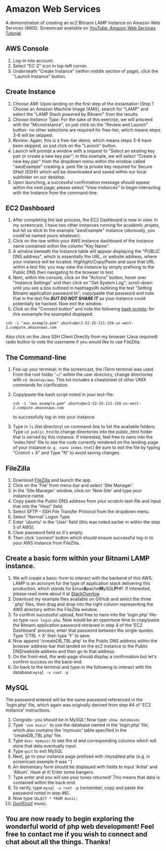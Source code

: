 # Amazon Web Services

A demonstration of creating an ec2 Bitnami LAMP instance on Amazon Web Services (AWS). Screencast available on [YouTube: Amazon Web Services Tutorial](https://www.youtube.com).

## AWS Console

1.  Log-in into account.
2.  Select "EC-2" icon in top-left corner.
3.  Underneath "Create Instance" (within middle section of page), click the "Launch Instance" button.

## Create Instance

1.  _Choose AMI:_ Upon landing on the first step of the instantation (Step 1 Choose an Amazon Machine Image (AMI)), search for "LAMP" and select the "LAMP Stack powered by Bitnami" from the results.
2.  _Choose Instance Type:_ For the sake of this exercise, we will proceed with the "Microinstance", so just click on the "Review and Launch" button- no other selections are required for free-tier, which means steps 3-6 will be skipped.
3.  _Review:_ Again, this is a free-tier demo, which means steps 3-6 have been skipped, so just click on the "Launch" button.
4.  Launch will prompt a window with a request to "Select an existing key pair or create a new key pair"; in this example, we will select "Create a new key pair" from the dropdown menu within the window called "awsExample" creating a .pem file (a private key required for Secure SHell (SSH)) which will be downloaded and saved within our local subfolder on our desktop.
5.  Upon launching, a successful confirmation message should appear within the next page; please select "View Instances" to begin interacting with the Instance from the command-line.

## EC2 Dashboard

1.  After completing the last process, the EC2 Dashboard is now in view. In my screencast, I have two other instances running for academic projets, but let us stick to the example "awsExample" instance (obviously, you could've named yours whatever).
2.  Click on the row within your AWS instance dashboard of the instance name contained within the column "Key Name".
3.  A window beneath the Instance table will appear displaying the "PUBLIC DNS address", which is essentially the URL, or website address, where your instance will be located. Highlight/Copy/Paste and save that URL within a text file; you may view the instance by simply prefixing to the Public DNS then navigating to the browser to test.
4.  Next, within the console, click on the "Actions" button, hover over "Instance Settings" and then click on "Get System Log"; scroll-down until you see a box outlined in hashtags(#) outlining the text "Setting Bitnami application password to"; copy/paste that password and note that in the text file **_BUT DO NOT SHARE IT_** as your instance could potentially be hacked. Now exit the window.
5.  Click on the "Connect button" and note the following [bash scripts](http://ryanstutorials.net/bash-scripting-tutorial/bash-script.php); for this exmample the exampled displayed:

`ssh -i "aws_example.pem" ubuntu@ec2-52-25-111-159.us-west-2.compute.amazonaws.com`

Also click on the Java SSH Client Directly from my browser (Java required) radio button to note the username if you would like to use FileZilla.

## The Command-line

1.  Fire-up your terminal; in the screencast, the iTerm terminal was used. From the root folder '~/' within the user directory, change directories with `cd desktop/aws`. This tut includes a cheatsheet of other UNIX commands for clarification.
2.  Copy/paste the bash script noted in your text-file:

    `ssh -i "aws_example.pem" ubuntu@ec2-52-25-111-159.us-west-2.compute.amazonaws.com`

    to successfully log-in into your instance.
3.  Type in `ls` (list directory) on command-line to list the available folders. Type `cd public_html`to change directories into the public_html folder that is served by this instance. If interested, feel free to nano into the 'index.html' file to see the code currently rendered on the landing-page of your instance (`e.g. nano index.html`) Be sure to exit the file by typing "Control + X" and Type "N" to avoid saving changes.

## FileZilla

1.  Download [FileZilla](https://filezilla-project.org/) and launch the app.
2.  Click on the 'File' from menu-bar and select 'Site Manager'.
3.  In the 'Site Manager' window, click-on 'New Site' and type your instance-name.
4.  Copy paste the Public DNS address from your scratch-text-file and input that into the "Host" field.
5.  Select SFTP - SSH File Transfer Protocol from the dropdown menu.
6.  Select 'Normal' Logon Type.
7.  Enter 'ubuntu' in the 'User' field (this was noted earlier in within the step 5 of AWS).
8.  Clear password field so it's empty.
9.  Then click 'connect' button which should ensure successful log-in to your AWS instance from FileZilla.

## Create a basic form within your Bitnami LAMP instance.

1.  We will create a basic-form to interact with the backend of this AWS. LAMP is an acronym for the type of application stack delivering this production, which stands for **L**inux**A**pache**M**ySQL**P**HP. If interested, please read more about it at [StackOverlow](http://stackoverflow.com/questions/10060285/what-is-a-lamp-stack).
2.  Download my example files available on GitHub and select the three '.php' files, then drag and drop into the right column representing the AWS directory within the FileZilla window.
3.  To confirm successful upload, feel free to nano into the 'login.php' file- so type `nano login.php`. Now would be an opportune time to copy/paste the Bitnami application password retrieved in step 4 of the 'EC2 Dashboard' process; enter that password between the single-quotes. Type 'CTRL + X' then type 'Y' to save.
4.  Now append '/createDB_TBL.php' to the Public DNS address within the browser address-bar that landed on the ec2 instance to the Public DNS/website address and then go to that address.
5.  On the front-end, the web-page should display a confirmation but let's confirm success on the back-end.
6.  Go back to the terminal and type-in the following to interact with the database:`mysql -u root -p`

## MySQL

The password entered will be the same password referenced in the 'login.php' file, which again was originally derived from step #4 of 'EC2 Instance' instructions.

1.  Congrats- you should be in MySQL! Now type: `show databases`
2.  Type `'use music'` to use the database named in the 'login.php' file, which also contains the 'mymusic' table specified in the 'createDB_TBL.php' file.
3.  Type `desc mymusic` to see the id and corresponding columns which will store that data eventually input.
4.  Type `quit` to exit MySQL
5.  Next, go to your instance page prefixed with /mysqltest.php (e.g. in screencast example it was '')
6.  An elementary form should be displaued with fields to input 'Artist' and 'Album'. Have at it! Enter some bangers.
7.  Type enter and you will see your tunes returned! This means that data is contained within the back-end.
8.  To verify, type `mysql -u root -p` (remember, copy and paste the password noted in step #6).
9.  Now type `SELECT * FROM music;`
10.  [DoofDoof](https://soundcloud.com/alexanderjsingleton) music.

## You are now ready to begin exploring the wonderful world of php web development! Feel free to contact me if you wish to connect and chat about all the things. Thanks!
